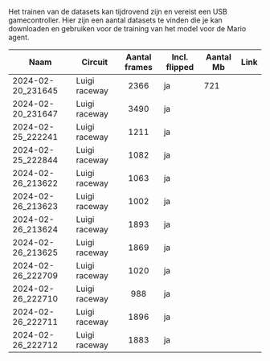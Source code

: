 Het trainen van de datasets kan tijdrovend zijn en vereist een USB gamecontroller. Hier zijn een aantal datasets te vinden die je kan downloaden en gebruiken voor de training van het model voor de Mario agent.

| Naam                  | Circuit            | Aantal frames | Incl. flipped | Aantal Mb | Link     |
| --------------------- | ------------------ | :-----------: | ------------- | --------- | -------- |
| 2024-02-20_231645     | Luigi raceway      | 2366          | ja            | 721       |          |
| 2024-02-20_231647     | Luigi raceway      | 3490          | ja            |           |          |
| 2024-02-25_222241     | Luigi raceway      | 1211          | ja            |           |          |
| 2024-02-25_222844     | Luigi raceway      | 1082          | ja            |           |          |
| 2024-02-26_213622     | Luigi raceway      | 1063          | ja            |           |          |
| 2024-02-26_213623     | Luigi raceway      | 1002          | ja            |           |          |
| 2024-02-26_213624     | Luigi raceway      | 1893          | ja            |           |          |
| 2024-02-26_213625     | Luigi raceway      | 1869          | ja            |           |          |
| 2024-02-26_222709     | Luigi raceway      | 1020          | ja            |           |          |
| 2024-02-26_222710     | Luigi raceway      |  988          | ja            |           |          |
| 2024-02-26_222711     | Luigi raceway      | 1896          | ja            |           |          |
| 2024-02-26_222712     | Luigi raceway      | 1883          | ja            |           |          |
